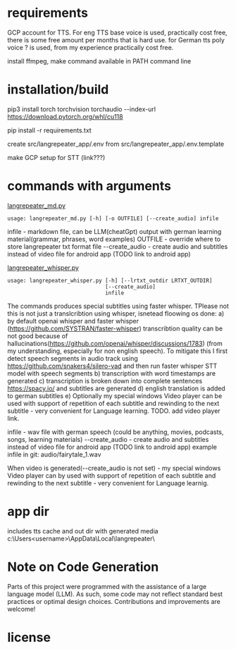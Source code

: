 # requirements
GCP account for TTS. For eng TTS base voice is used, practically cost free, there is some free amount per months that is hard use.
for German tts poly voice ? is used, from my experience practically cost free.

install ffmpeg, make command available in PATH command line

# installation/build

pip3 install torch torchvision torchaudio --index-url https://download.pytorch.org/whl/cu118

pip install -r requirements.txt

create src/langrepeater_app/.env from src/langrepeater_app/.env.template

make GCP setup for STT (link???) 

# commands with arguments
[langrepeater_md.py](src/langrepeater_md.py)
```
usage: langrepeater_md.py [-h] [-o OUTFILE] [--create_audio] infile
```
infile - markdown file, can be LLM(cheatGpt) output with german learning material(grammar, phrases, word examples)
OUTFILE - override where to store langrepeater txt format file
--create_audio - create audio and subtitles instead of video file for android app (TODO link to android app)


[langrepeater_whisper.py](src/langrepeater_whisper.py)
~~~
usage: langrepeater_whisper.py [-h] [--lrtxt_outdir LRTXT_OUTDIR]
                               [--create_audio]
                               infile
~~~
The commands produces special subtitles using faster whisper. TPlease not this is not just a translcribtion using whisper, isnetead floowing os done:
a) by default openai whisper and faster whisper (https://github.com/SYSTRAN/faster-whisper) transcribtion quality can be not good because of hallucinations(https://github.com/openai/whisper/discussions/1783) (from my understanding, especially for non english speech). To mitigate this I first detect speech segments in audio track using https://github.com/snakers4/silero-vad and then run faster whisper STT model with speech segments
b) transcription with word timestamps are generated
c) transcription is broken down into complete sentences https://spacy.io/ and subtitles are generated
d) english translation is added to german subtitles
e) Optionally my special windows Video player can be used with support of repetition of each subtitle and rewinding to the next subtitle - very convenient for Language learning. TODO. add video player link.

infile - wav file with german speech (could be anything, movies, podcasts, songs, learning materials)
--create_audio - create audio and subtitles instead of video file for android app (TODO link to android app)
example infile in git:
audio/fairytale_1.wav

When video is generated(--create_audio is not set) - my special windows Video player can by used with support of repetition of each subtitle and rewinding to the next subtitle - very convenient for Language learnig. 


# app dir
includes tts cache and out dir with generated media
c:\Users\<username>\AppData\Local\langrepeater\


# Note on Code Generation
Parts of this project were programmed with the assistance of a large language model (LLM).
As such, some code may not reflect standard best practices or optimal design choices.
Contributions and improvements are welcome! 

# license